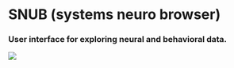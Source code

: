 # SNUB (systems neuro browser)

### User interface for exploring neural and behavioral data.
![](https://github.com/calebweinreb/SNUB/blob/main/docs/screen_capture.gif)
